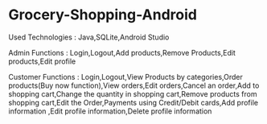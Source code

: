 # Grocery-Shopping-Android
Used Technologies : Java,SQLite,Android Studio

Admin Functions : Login,Logout,Add products,Remove Products,Edit products,Edit profile

Customer Functions : Login,Logout,View Products by categories,Order products(Buy now function),View orders,Edit orders,Cancel an order,Add to shopping cart,Change the quantity in shopping cart,Remove products from shopping cart,Edit the Order,Payments using Credit/Debit cards,Add profile information ,Edit profile information,Delete profile information
